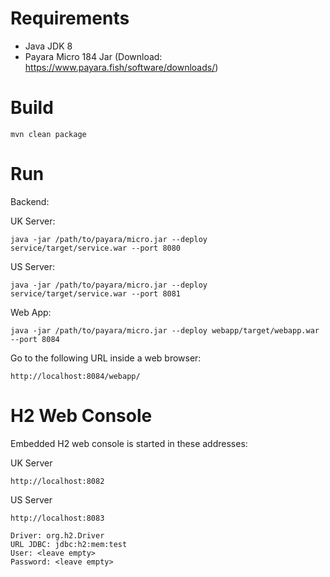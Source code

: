 # Requirements
- Java JDK 8
- Payara Micro 184 Jar (Download: https://www.payara.fish/software/downloads/)

# Build
``
mvn clean package 
``

# Run

Backend:

UK Server: 

``
java -jar /path/to/payara/micro.jar --deploy service/target/service.war --port 8080
``

US Server:

``
java -jar /path/to/payara/micro.jar --deploy service/target/service.war --port 8081
``


Web App:

``
java -jar /path/to/payara/micro.jar --deploy webapp/target/webapp.war --port 8084
``

Go to the following URL inside a web browser:

``
http://localhost:8084/webapp/
``

# H2 Web Console

Embedded H2 web console is started in these addresses:

UK Server

``
http://localhost:8082
``

US Server

``
http://localhost:8083
``

```
Driver: org.h2.Driver
URL JDBC: jdbc:h2:mem:test
User: <leave empty>
Password: <leave empty>
```